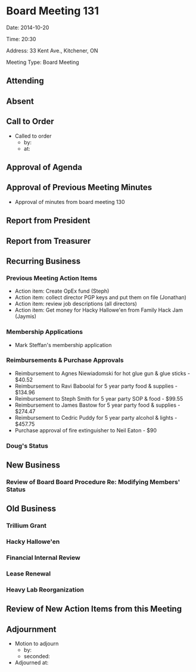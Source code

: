 # Board Meeting 131

Date: 2014-10-20

Time: 20:30

Address: 33 Kent Ave., Kitchener, ON

Meeting Type: Board Meeting

## Attending

## Absent

## Call to Order
* Called to order
    * by: 
    * at: 

## Approval of Agenda

## Approval of Previous Meeting Minutes
* Approval of minutes from board meeting 130

## Report from President

## Report from Treasurer

## Recurring Business

### Previous Meeting Action Items
* Action item: Create OpEx fund (Steph)
* Action item: collect director PGP keys and put them on file (Jonathan)
* Action item: review job descriptions (all directors)
* Action item: Get money for Hacky Hallowe'en from Family Hack Jam (Jaymis)

### Membership Applications
* Mark Steffan's membership application

### Reimbursements & Purchase Approvals
* Reimbursement to Agnes Niewiadomski for hot glue gun & glue sticks - $40.52
* Reimbursement to Ravi Baboolal for 5 year party food & supplies - $134.96
* Reimbursement to Steph Smith for 5 year party SOP & food - $99.55
* Reimbursement to James Bastow for 5 year party food & supplies - $274.47
* Reimbursement to Cedric Puddy for 5 year party alcohol & lights - $457.75
* Purchase approval of fire extinguisher to Neil Eaton - $90

### Doug's Status

## New Business

### Review of Board Board Procedure Re: Modifying Members' Status

## Old Business

### Trillium Grant

### Hacky Hallowe'en

### Financial Internal Review

### Lease Renewal

### Heavy Lab Reorganization

## Review of New Action Items from this Meeting

## Adjournment
* Motion to adjourn
    * by: 
    * seconded: 
* Adjourned at: 
